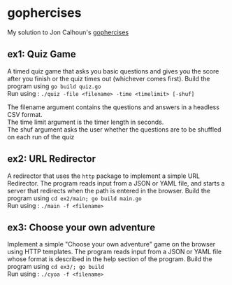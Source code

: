 # gophercises

My solution to Jon Calhoun's [gophercises](https://github.com/gophercises/)

## ex1: Quiz Game

A timed quiz game that asks you basic questions and gives you the score after you finish or the quiz times out (whichever comes first).
Build the program using `go build quiz.go` <br>
Run using :
`./quiz -file <filename> -time <timelimit> [-shuf]`

The filename argument contains the questions and answers in a headless CSV format. <br>
The time limit argument is the timer length in seconds. <br>
The shuf argument asks the user whether the questions are to be shuffled on each run of the quiz <br>

## ex2: URL Redirector

A redirector that uses the `http` package to implement a simple URL Redirector. The program reads input from a JSON or YAML file, and 
starts a server that redirects when the path is entered in the browser. 
Build the program using `cd ex2/main; go build main.go` <br>
Run using :
`./main -f <filename>`

## ex3: Choose your own adventure

Implement a simple "Choose your own adventure" game on the browser using HTTP templates. The program reads input from a JSON or YAML file whose
format is described in the help section of the program. 
Build the program using `cd ex3/; go build` <br>
Run using :
`./cyoa -f <filename>`
